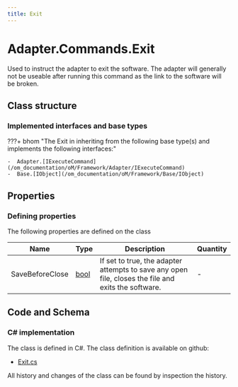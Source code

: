 ```yaml
---
title: Exit
---
```


# Adapter.Commands.Exit

Used to instruct the adapter to exit the software. The adapter will generally not be useable after running this command as the link to the software will be broken.

## Class structure

### Implemented interfaces and base types

???+ bhom "The Exit in inheriting from the following base type(s) and implements the following interfaces:"

    -  Adapter.[IExecuteCommand](/om_documentation/oM/Framework/Adapter/IExecuteCommand)
    -  Base.[IObject](/om_documentation/oM/Framework/Base/IObject)


## Properties



### Defining properties

The following properties are defined on the class

| Name             | Type             | Description      | Quantity         |
|------------------|------------------|------------------|------------------|
| SaveBeforeClose | [bool](https://learn.microsoft.com/en-us/dotnet/api/System.Boolean?view=netstandard-2.0) | If set to true, the adapter attempts to save any open file, closes the file and exits the software. | - |


## Code and Schema

### C# implementation

The class is defined in C#. The class definition is available on github:

- [Exit.cs](https://github.com/BHoM/BHoM_Adapter/blob/develop/Adapter_oM/ExecuteCommands/Exit.cs)

All history and changes of the class can be found by inspection the history.
